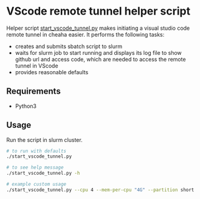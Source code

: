 # VScode remote tunnel helper script

Helper script [start_vscode_tunnel.py](./start_vscode_tunnel.py) makes initiating a visual studio code remote tunnel in cheaha easier. It performs the following tasks:

* creates and submits sbatch script to slurm
* waits for slurm job to start running and displays its log file to show github url and access code, which are needed to access the remote tunnel in VScode
* provides reasonable defaults 


## Requirements

* Python3

## Usage

Run the script in slurm cluster.

```sh
# to run with defaults
./start_vscode_tunnel.py

# to see help message
./start_vscode_tunnel.py -h

# example custom usage
./start_vscode_tunnel.py --cpu 4 --mem-per-cpu "4G" --partition short 
```